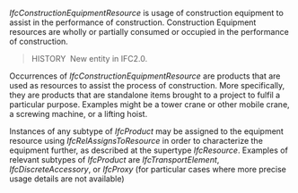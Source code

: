 ﻿_IfcConstructionEquipmentResource_ is usage of construction equipment to assist in the performance of construction. Construction Equipment resources are wholly or partially consumed or occupied in the performance of construction.

> HISTORY&nbsp; New entity in IFC2.0.

Occurrences of _IfcConstructionEquipmentResource_ are products that are used as resources to assist the process of construction. More specifically, they are products that are standalone items brought to a project to fulfil a particular purpose. Examples might be a tower crane or other mobile crane, a screwing machine, or a lifting hoist.

Instances of any subtype of _IfcProduct_ may be assigned to the equipment resource using _IfcRelAssignsToResource_ in order to characterize the equipment further, as described at the supertype _IfcResource_. Examples of relevant subtypes of _IfcProduct_ are _IfcTransportElement_, _IfcDiscreteAccessory_, or _IfcProxy_ (for particular cases where more precise usage details are not available)
